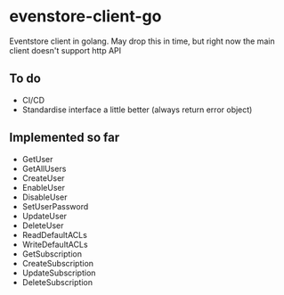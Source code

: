 # evenstore-client-go
Eventstore client in golang. May drop this in time, but right now the main client doesn't support http API

## To do
 * CI/CD
 * Standardise interface a little better (always return error object)

## Implemented so far
 * GetUser
 * GetAllUsers
 * CreateUser
 * EnableUser
 * DisableUser
 * SetUserPassword
 * UpdateUser
 * DeleteUser
 * ReadDefaultACLs
 * WriteDefaultACLs
 * GetSubscription
 * CreateSubscription
 * UpdateSubscription
 * DeleteSubscription
